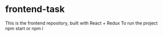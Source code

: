# frontend-task
This is the frontend repository, built with React + Redux
To run the project npm start or npm i
